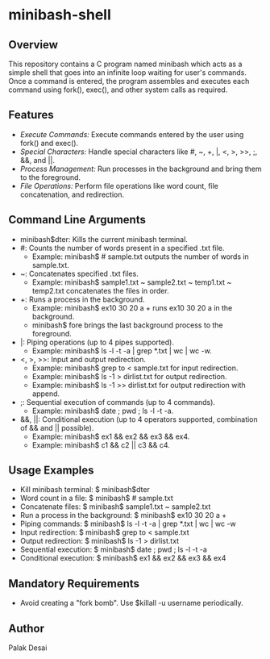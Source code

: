 # minibash-shell

## Overview
This repository contains a C program named minibash which acts as a simple shell that goes into an infinite loop waiting for user's commands. Once a command is entered, the program assembles and executes each command using fork(), exec(), and other system calls as required. 

## Features
- *Execute Commands:* Execute commands entered by the user using fork() and exec().
- *Special Characters:* Handle special characters like #, ~, +, |, <, >, >>, ;, &&, and ||.
- *Process Management:* Run processes in the background and bring them to the foreground.
- *File Operations:* Perform file operations like word count, file concatenation, and redirection.

## Command Line Arguments
- minibash$dter: Kills the current minibash terminal.
- #: Counts the number of words present in a specified .txt file.
  - Example: minibash$ # sample.txt outputs the number of words in sample.txt.
- ~: Concatenates specified .txt files.
  - Example: minibash$ sample1.txt ~ sample2.txt ~ temp1.txt ~ temp2.txt concatenates the files in order.
- +: Runs a process in the background.
  - Example: minibash$ ex10 30 20 a + runs ex10 30 20 a in the background.
  - minibash$ fore brings the last background process to the foreground.
- |: Piping operations (up to 4 pipes supported).
  - Example: minibash$ ls -l -t -a | grep *.txt | wc | wc -w.
- <, >, >>: Input and output redirection.
  - Example: minibash$ grep to < sample.txt for input redirection.
  - Example: minibash$ ls -1 > dirlist.txt for output redirection.
  - Example: minibash$ ls -1 >> dirlist.txt for output redirection with append.
- ;: Sequential execution of commands (up to 4 commands).
  - Example: minibash$ date ; pwd ; ls -l -t -a.
- &&, ||: Conditional execution (up to 4 operators supported, combination of && and || possible).
  - Example: minibash$ ex1 && ex2 && ex3 && ex4.
  - Example: minibash$ c1 && c2 || c3 && c4.

## Usage Examples
- Kill minibash terminal: $ minibash$dter
- Word count in a file: $ minibash$ # sample.txt
- Concatenate files: $ minibash$ sample1.txt ~ sample2.txt
- Run a process in the background: $ minibash$ ex10 30 20 a +
- Piping commands: $ minibash$ ls -l -t -a | grep *.txt | wc | wc -w
- Input redirection: $ minibash$ grep to < sample.txt
- Output redirection: $ minibash$ ls -1 > dirlist.txt
- Sequential execution: $ minibash$ date ; pwd ; ls -l -t -a
- Conditional execution: $ minibash$ ex1 && ex2 && ex3 && ex4

## Mandatory Requirements
- Avoid creating a "fork bomb". Use $killall -u username periodically.

## Author
Palak Desai
